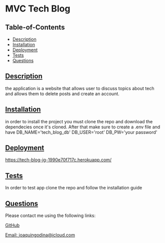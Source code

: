 
  # MVC Tech Blog
  
   

  ## Table-of-Contents

  * [Description](#description)
  * [Installation](#installation)
  * [Deployment](#deployment)
  * [Tests](#tests)
  * [Questions](#questions)
  
  ## [Description](#table-of-contents)

  the application is a website that allows user to discuss topics about tech and allows them to delete posts and create an account.

  ## [Installation](#table-of-contents)

  in order to install the project you must clone the repo and download the dependecies once it's cloned. After that make sure to create a .env file and have DB_NAME='tech_blog_db' DB_USER='root' DB_PW='your password'

  ## [Deployment](#deployment)

  https://tech-blog-jg-1990e70f717c.herokuapp.com/ 

  ## [Tests](#table-of-contents)

  In order to test app clone the repo and follow the installation guide

  ## [Questions](#table-of-contents)

  Please contact me using the following links:

  [GitHub](https://github.com/joaquingodina0)

  [Email: joaquingodina@icloud.com](mailto:joaquingodina@icloud.com)
